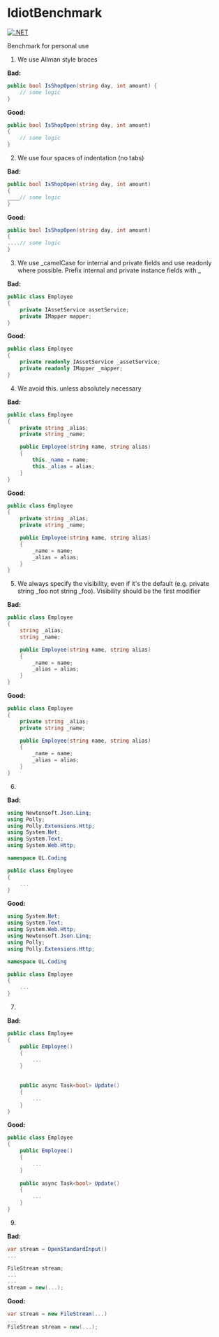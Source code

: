 # IdiotBenchmark

[![.NET](https://github.com/akitelesforo/IdiotBenchmark/actions/workflows/dotnet.yml/badge.svg?branch=main)](https://github.com/akitelesforo/IdiotBenchmark/actions/workflows/dotnet.yml)

Benchmark for personal use

1. We use Allman style braces

**Bad:**

```csharp
public bool IsShopOpen(string day, int amount) {
    // some logic
}
```

**Good:**

```csharp
public bool IsShopOpen(string day, int amount)
{
    // some logic
}
```

2. We use four spaces of indentation (no tabs)

**Bad:**

```csharp
public bool IsShopOpen(string day, int amount) 
{
____// some logic
}
```

**Good:**

```csharp
public bool IsShopOpen(string day, int amount)
{
....// some logic
}
```

3. We use _camelCase for internal and private fields and use readonly where possible. Prefix internal and private instance fields with _

**Bad:**

```csharp
public class Employee
{
    private IAssetService assetService;
    private IMapper mapper;
}
```

**Good:**

```csharp
public class Employee
{
    private readonly IAssetService _assetService;
    private readonly IMapper _mapper;
}
```

4. We avoid this. unless absolutely necessary

**Bad:**

```csharp
public class Employee
{
    private string _alias;
    private string _name;

    public Employee(string name, string alias)
    {
        this._name = name;
        this._alias = alias;
    }
}
```

**Good:**

```csharp
public class Employee
{
    private string _alias;
    private string _name;

    public Employee(string name, string alias)
    {
        _name = name;
        _alias = alias;
    }
}
```

5. We always specify the visibility, even if it's the default (e.g. private string _foo not string _foo). Visibility should be the first modifier

**Bad:**

```csharp
public class Employee
{
    string _alias;
    string _name;

    public Employee(string name, string alias)
    {
        _name = name;
        _alias = alias;
    }
}
```

**Good:**

```csharp
public class Employee
{
    private string _alias;
    private string _name;

    public Employee(string name, string alias)
    {
        _name = name;
        _alias = alias;
    }
}
```

6.

**Bad:**

```csharp
using Newtonsoft.Json.Linq;
using Polly;
using Polly.Extensions.Http;
using System.Net;
using System.Text;
using System.Web.Http;

namespace UL.Coding

public class Employee
{
    ...
}
```

**Good:**

```csharp
using System.Net;
using System.Text;
using System.Web.Http;
using Newtonsoft.Json.Linq;
using Polly;
using Polly.Extensions.Http;

namespace UL.Coding

public class Employee
{
    ...
}
```


7.

**Bad:**

```csharp
public class Employee
{
    public Employee()
    {
        ...
    }
    
    
    public async Task<bool> Update()
    {
        ...
    }
}
```

**Good:**

```csharp
public class Employee
{
    public Employee()
    {
        ...
    }    
    
    public async Task<bool> Update()
    {
        ...
    }
}
```


9.

**Bad:**

```csharp
var stream = OpenStandardInput()
...

FileStream stream;
...
...
stream = new(...);
```

**Good:**

```csharp
var stream = new FileStream(...)
...
FileStream stream = new(...);
```
